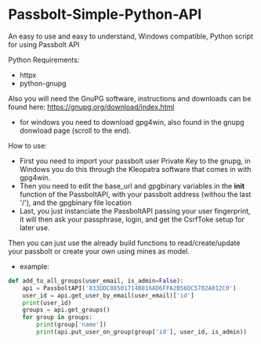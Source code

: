 # Passbolt-Simple-Python-API
An easy to use and easy to understand, Windows compatible, Python script for using Passbolt API

Python Requirements: 
- httpx
- python-gnupg

Also you will need the GnuPG software, instructions and downloads can be found here:
https://gnupg.org/download/index.html
* for windows you need to download gpg4win, also found in the gnupg donwload page (scroll to the end). 

How to use:
- First you need to import your passbolt user Private Key to the gnupg, in Windows you do this through the Kleopatra software that comes in with gpg4win.
- Then you need to edit the base_url and gpgbinary variables in the __init__ function of the PassboltAPI, with your passbolt address (withou the last '/'), and the gpgbinary file location
- Last, you just instanciate the PassboltAPI passing your user fingerprint, it will then ask your passphrase, login, and get the CsrfToke setup for later use.

Then you can just use the already build functions to read/create/update your passbolt or create your own using mines as model. 

- example:
```python
def add_to_all_groups(user_email, is_admin=False):
    api = PassboltAPI('833DDC08501714B816AD6FFA2B56DC5702A012C0')
    user_id = api.get_user_by_email(user_email)['id']
    print(user_id)
    groups = api.get_groups()
    for group in groups:
        print(group['name'])
        print(api.put_user_on_group(group['id'], user_id, is_admin))
```
